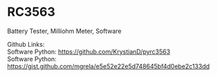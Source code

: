 # RC3563
Battery Tester, Milliohm Meter, Software

Github Links:<br>
Software Python: https://github.com/KrystianD/pyrc3563<br>
Software Python: https://gist.github.com/mgrela/e5e52e22e5d748645bf4d0ebe2c133dd<br>
